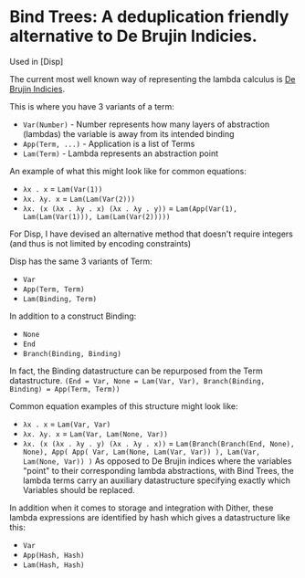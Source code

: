 # Bind Trees: A deduplication friendly alternative to De Brujin Indicies.

Used in [Disp]

The current most well known way of representing the lambda calculus is [De Brujin Indicies](https://en.wikipedia.org/wiki/De_Bruijn_index).

This is where you have 3 variants of a term:

 - `Var(Number)` - Number represents how many layers of abstraction (lambdas) the variable is away from its intended binding
 - `App(Term, ...)` - Application is a list of Terms
 - `Lam(Term)` - Lambda represents an abstraction point

An example of what this might look like for common equations:
 - `λx . x` = `Lam(Var(1))`
 - `λx. λy. x` = `Lam(Lam(Var(2)))`
 - `λx. (x (λx . λy . x) (λx . λy . y))` = `Lam(App(Var(1), Lam(Lam(Var(1))), Lam(Lam(Var(2)))))`

For Disp, I have devised an alternative method that doesn't require integers (and thus is not limited by encoding constraints)

Disp has the same 3 variants of Term:
 - `Var`
 - `App(Term, Term)`
 - `Lam(Binding, Term)`

In addition to a construct Binding:
 - `None`
 - `End`
 - `Branch(Binding, Binding)`

In fact, the Binding datastructure can be repurposed from the Term datastructure.
`(End = Var, None = Lam(Var, Var), Branch(Binding, Binding) = App(Term, Term))`

Common equation examples of this structure might look like:
 - `λx . x` = `Lam(Var, Var)`
 - `λx. λy. x` = `Lam(Var, Lam(None, Var))`
 - `λx. (x (λx . λy . y) (λx . λy . x))` = `Lam(Branch(Branch(End, None), None), App( App( Var, Lam(None, Lam(Var, Var)) ), Lam(Var, Lam(None, Var)) )`
As opposed to De Brujin indices where the variables "point" to their corresponding lambda abstractions, with Bind Trees, the lambda terms carry an auxiliary datastructure specifying exactly which Variables should be replaced.

In addition when it comes to storage and integration with Dither, these lambda expressions are identified by hash which gives a datastructure like this:
 - `Var`
 - `App(Hash, Hash)`
 - `Lam(Hash, Hash)`